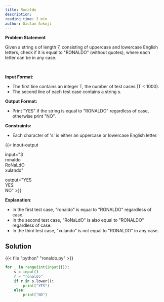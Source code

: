 ```yaml
---
title: Ronaldo
description:
reading_time: 3 min
author: Gautam Ankoji
---
```


**Problem Statement**

Given a string s of length 7, consisting of uppercase and lowercase English letters, check if it is equal to "RONALDO" (without quotes), where each letter can be in any case.

</br>

**Input Format:**

* The first line contains an integer T, the number of test cases (T < 1000).
* The second line of each test case contains a string s.

**Output Format:**

* Print "YES" if the string is equal to "RONALDO" regardless of case, otherwise print "NO".

**Constraints:**

* Each character of 's' is either an uppercase or lowercase English letter.

{{< input-output

input="3</br>ronaldo</br>RoNaLdO</br>xulando"

output="YES</br>YES</br>NO" >}}

**Explanation:**

* In the first test case, "ronaldo" is equal to "RONALDO" regardless of case.
* In the second test case, "RoNaLdO" is also equal to "RONALDO" regardless of case.
* In the third test case, "xulando" is not equal to "RONALDO" in any case.

## Solution

<!-- **Approach:** -->

{{< file "python" "ronaldo.py" >}}

```py
for _ in range(int(input())):
    s = input()
    r = "ronaldo"
    if r in s.lower():
        print("YES")
    else:
        print("NO")
```
